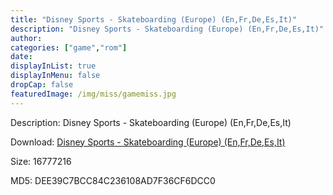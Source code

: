 ```yaml
---
title: "Disney Sports - Skateboarding (Europe) (En,Fr,De,Es,It)"
description: "Disney Sports - Skateboarding (Europe) (En,Fr,De,Es,It)"
author: 
categories: ["game","rom"]
date: 
displayInList: true
displayInMenu: false
dropCap: false
featuredImage: /img/miss/gamemiss.jpg
---
```


Description: Disney Sports - Skateboarding (Europe) (En,Fr,De,Es,It)

Download: <a style="text-decoration:underline;" href="https://mega.nz/#!HWRQkQrb!3S991hZeuCrlU9qKLtJyNILd70ctY3OwUCunsM-j878" target = "_blank" rel = "nofollow" > Disney Sports - Skateboarding (Europe) (En,Fr,De,Es,It)</a>

Size: 16777216

MD5: DEE39C7BCC84C236108AD7F36CF6DCC0

